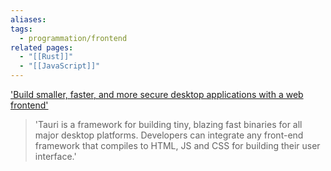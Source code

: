 ```yaml
---
aliases: 
tags:
  - programmation/frontend
related pages:
  - "[[Rust]]"
  - "[[JavaScript]]"
---
```


['Build smaller, faster, and more secure desktop applications with a web frontend']('https://tauri.app')
> 'Tauri is a framework for building tiny, blazing fast binaries for all major desktop platforms. Developers can integrate any front-end framework that compiles to HTML, JS and CSS for building their user interface.'
